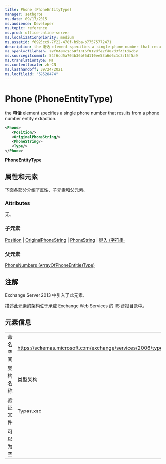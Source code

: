 ```yaml
---
title: Phone (PhoneEntityType)
manager: sethgros
ms.date: 09/17/2015
ms.audience: Developer
ms.topic: reference
ms.prod: office-online-server
ms.localizationpriority: medium
ms.assetid: f6925cc9-7f22-478f-b9ba-b77575772471
description: the 电话 element specifies a single phone number that results from a phone number entity extraction.
ms.openlocfilehash: a8f0404c2cb9f141bf818dfe2fd07d3f4b1dacb8
ms.sourcegitcommit: 54f6cd5a704b36b76d110ee53a6d6c1c3e15f5a9
ms.translationtype: MT
ms.contentlocale: zh-CN
ms.lasthandoff: 09/24/2021
ms.locfileid: "59528474"
---
```

# <a name="phone-phoneentitytype"></a>Phone (PhoneEntityType)

the **电话** element specifies a single phone number that results from a phone number entity extraction. 
  
```XML
<Phone>
   <Position/>
   <OriginalPhoneString/>
   <PhoneString/>
   <Type/>
</Phone>
```

 **PhoneEntityType**
## <a name="attributes-and-elements"></a>属性和元素

下面各部分介绍了属性、子元素和父元素。
  
### <a name="attributes"></a>Attributes

无。
  
### <a name="child-elements"></a>子元素

[Position](position.md)  | [OriginalPhoneString](originalphonestring.md)  | [PhoneString](phonestring.md)  | [键入 (字符串) ](type-string.md)
  
### <a name="parent-elements"></a>父元素

[PhoneNumbers (ArrayOfPhoneEntitiesType)](phonenumbers-arrayofphoneentitiestype.md)
  
## <a name="remarks"></a>注解

Exchange Server 2013 中引入了此元素。
  
描述此元素的架构位于承载 Exchange Web Services 的 IIS 虚拟目录中。
  
## <a name="element-information"></a>元素信息

|||
|:-----|:-----|
|命名空间  <br/> |https://schemas.microsoft.com/exchange/services/2006/types  <br/> |
|架构名称  <br/> |类型架构  <br/> |
|验证文件  <br/> |Types.xsd  <br/> |
|可以为空  <br/> ||
   

